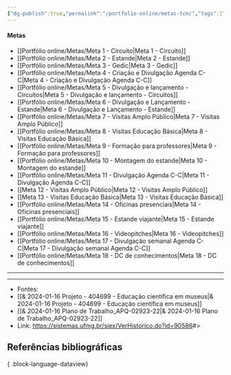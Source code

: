 ```yaml
---
{"dg-publish":true,"permalink":"/portfolio-online/metas-tcm/","tags":["💼/🧱"],"created":"2024-02-05T11:59:48.281-03:00","updated":"2024-02-05T10:50:51.660-03:00"}
---
```



#### Metas

- [[Portfólio online/Metas/Meta 1 - Circuito\|Meta 1 - Circuito]]
- [[Portfólio online/Metas/Meta 2 - Estande\|Meta 2 - Estande]]
- [[Portfólio online/Metas/Meta 3 - Gedic\|Meta 3 - Gedic]]
- [[Portfólio online/Metas/Meta 4 - Criação e Divulgação Agenda C-C\|Meta 4 - Criação e Divulgação Agenda C-C]]
- [[Portfólio online/Metas/Meta 5 - Divulgação e lançamento - Circuitos\|Meta 5 - Divulgação e lançamento - Circuitos]]
- [[Portfólio online/Metas/Meta 6 - Divulgação e Lançamento - Estande\|Meta 6 - Divulgação e Lançamento - Estande]]
- [[Portfólio online/Metas/Meta 7 - Visitas Amplo Público\|Meta 7 - Visitas Amplo Público]]
- [[Portfólio online/Metas/Meta 8 - Visitas Educação Básica\|Meta 8 - Visitas Educação Básica]]
- [[Portfólio online/Metas/Meta 9 - Formação para professores\|Meta 9 - Formação para professores]]
- [[Portfólio online/Metas/Meta 10 - Montagem do estande\|Meta 10 - Montagem do estande]]
- [[Portfólio online/Metas/Meta 11 - Divulgação Agenda C-C\|Meta 11 - Divulgação Agenda C-C]]
- [[Meta 12 - Visitas Amplo Público\|Meta 12 - Visitas Amplo Público]]
- [[Meta 13 - Visitas Educação Básica\|Meta 13 - Visitas Educação Básica]]
- [[Portfólio online/Metas/Meta 14 - Oficinas presenciais\|Meta 14 - Oficinas presenciais]]
- [[Portfólio online/Metas/Meta 15 - Estande viajante\|Meta 15 - Estande viajante]]
- [[Portfólio online/Metas/Meta 16 - Videopitches\|Meta 16 - Videopitches]]
- [[Portfólio online/Metas/Meta 17 - Divulgação semanal Agenda C-C\|Meta 17 - Divulgação semanal Agenda C-C]]
- [[Portfólio online/Metas/Meta 18 - DC de conhecimentos\|Meta 18 - DC de conhecimentos]]

*** 
---
- Fontes: 
- [[& 2024-01-16 Projeto - 404699 - Educação científica em museus\|& 2024-01-16 Projeto - 404699 - Educação científica em museus]]
- [[& 2024-01-16 Plano de Trabalho_APQ-02923-22\|& 2024-01-16 Plano de Trabalho_APQ-02923-22]]
- Link: <https://sistemas.ufmg.br/siex/VerHistorico.do?id=90586>#>

## Referências bibliográficas


{ .block-language-dataview}